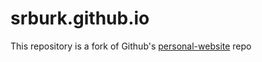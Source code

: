 # srburk.github.io

This repository is a fork of Github's [personal-website](https://github.com/github/personal-website) repo
